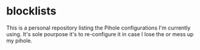 # blocklists

This is a personal repository listing the Pihole configurations I'm currently using. It's sole pourpose it's to re-configure it in case I lose the or mess up my pihole. 
